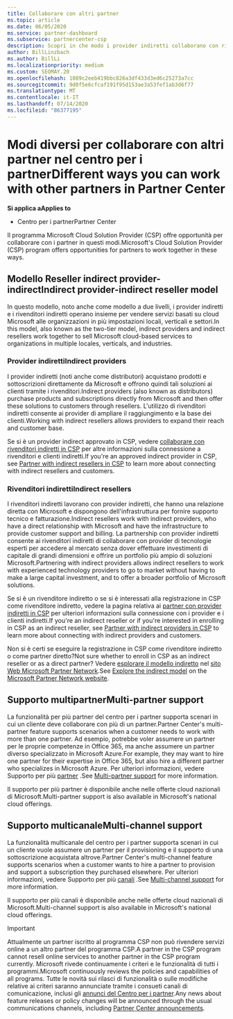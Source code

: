 ```yaml
---
title: Collaborare con altri partner
ms.topic: article
ms.date: 06/05/2020
ms.service: partner-dashboard
ms.subservice: partnercenter-csp
description: Scopri in che modo i provider indiretti collaborano con rivenditori indiretti nel programma Cloud Solution Provider (CSP) e determinano quale ruolo è adatto a te.
author: BillLinzbach
ms.author: BillLi
ms.localizationpriority: medium
ms.custom: SEOMAY.20
ms.openlocfilehash: 1089c2eeb419bbc826a3df433d3ed6c25273a7cc
ms.sourcegitcommit: 9d0f5e6cfcaf191f95d153ae3a53fef1ab3d6f77
ms.translationtype: MT
ms.contentlocale: it-IT
ms.lasthandoff: 07/14/2020
ms.locfileid: "86377195"
---
```

# <a name="different-ways-you-can-work-with-other-partners-in-partner-center"></a><span data-ttu-id="4cd6d-103">Modi diversi per collaborare con altri partner nel centro per i partner</span><span class="sxs-lookup"><span data-stu-id="4cd6d-103">Different ways you can work with other partners in Partner Center</span></span>

<span data-ttu-id="4cd6d-104">**Si applica a**</span><span class="sxs-lookup"><span data-stu-id="4cd6d-104">**Applies to**</span></span>

- <span data-ttu-id="4cd6d-105">Centro per i partner</span><span class="sxs-lookup"><span data-stu-id="4cd6d-105">Partner Center</span></span>

<span data-ttu-id="4cd6d-106">Il programma Microsoft Cloud Solution Provider (CSP) offre opportunità per collaborare con i partner in questi modi.</span><span class="sxs-lookup"><span data-stu-id="4cd6d-106">Microsoft's Cloud Solution Provider (CSP) program offers opportunities for partners to work together in these ways.</span></span>

## <a name="indirect-provider-indirect-reseller-model"></a><span data-ttu-id="4cd6d-107">Modello Reseller indirect provider-indirect</span><span class="sxs-lookup"><span data-stu-id="4cd6d-107">Indirect provider-indirect reseller model</span></span>

<span data-ttu-id="4cd6d-108">In questo modello, noto anche come modello a due livelli, i provider indiretti e i rivenditori indiretti operano insieme per vendere servizi basati su cloud Microsoft alle organizzazioni in più impostazioni locali, verticali e settori.</span><span class="sxs-lookup"><span data-stu-id="4cd6d-108">In this model, also known as the two-tier model, indirect providers and indirect resellers work together to sell Microsoft cloud-based services to organizations in multiple locales, verticals, and industries.</span></span> 

### <a name="indirect-providers"></a><span data-ttu-id="4cd6d-109">Provider indiretti</span><span class="sxs-lookup"><span data-stu-id="4cd6d-109">Indirect providers</span></span>

<span data-ttu-id="4cd6d-110">I provider indiretti (noti anche come distributori) acquistano prodotti e sottoscrizioni direttamente da Microsoft e offrono quindi tali soluzioni ai clienti tramite i rivenditori.</span><span class="sxs-lookup"><span data-stu-id="4cd6d-110">Indirect providers (also known as distributors) purchase products and subscriptions directly from Microsoft and then offer these solutions to customers through resellers.</span></span> <span data-ttu-id="4cd6d-111">L'utilizzo di rivenditori indiretti consente ai provider di ampliare il raggiungimento e la base dei clienti.</span><span class="sxs-lookup"><span data-stu-id="4cd6d-111">Working with indirect resellers allows providers to expand their reach and customer base.</span></span> 

<span data-ttu-id="4cd6d-112">Se si è un provider indirect approvato in CSP, vedere [collaborare con rivenditori indiretti in CSP](indirect-provider-tasks-in-partner-center.md) per altre informazioni sulla connessione a rivenditori e clienti indiretti.</span><span class="sxs-lookup"><span data-stu-id="4cd6d-112">If you're an approved indirect provider in CSP, see [Partner with indirect resellers in CSP](indirect-provider-tasks-in-partner-center.md) to learn more about connecting with indirect resellers and customers.</span></span> 

### <a name="indirect-resellers"></a><span data-ttu-id="4cd6d-113">Rivenditori indiretti</span><span class="sxs-lookup"><span data-stu-id="4cd6d-113">Indirect resellers</span></span>

<span data-ttu-id="4cd6d-114">I rivenditori indiretti lavorano con provider indiretti, che hanno una relazione diretta con Microsoft e dispongono dell'infrastruttura per fornire supporto tecnico e fatturazione.</span><span class="sxs-lookup"><span data-stu-id="4cd6d-114">Indirect resellers work with indirect providers, who have a direct relationship with Microsoft and have the infrastructure to provide customer support and billing.</span></span> <span data-ttu-id="4cd6d-115">La partnership con provider indiretti consente ai rivenditori indiretti di collaborare con provider di tecnologie esperti per accedere al mercato senza dover effettuare investimenti di capitale di grandi dimensioni e offrire un portfolio più ampio di soluzioni Microsoft.</span><span class="sxs-lookup"><span data-stu-id="4cd6d-115">Partnering with indirect providers allows indirect resellers to work with experienced technology providers to go to market without having to make a large capital investment, and to offer a broader portfolio of Microsoft solutions.</span></span> 

<span data-ttu-id="4cd6d-116">Se si è un rivenditore indiretto o se si è interessati alla registrazione in CSP come rivenditore indiretto, vedere la pagina relativa ai [partner con provider indiretti in CSP](indirect-reseller-tasks-in-partner-center.md) per ulteriori informazioni sulla connessione con i provider e i clienti indiretti.</span><span class="sxs-lookup"><span data-stu-id="4cd6d-116">If you're an indirect reseller or if you're interested in enrolling in CSP as an indirect reseller, see [Partner with indirect providers in CSP](indirect-reseller-tasks-in-partner-center.md) to learn more about connecting with indirect providers and customers.</span></span>

<span data-ttu-id="4cd6d-117">Non si è certi se eseguire la registrazione in CSP come rivenditore indiretto o come partner diretto?</span><span class="sxs-lookup"><span data-stu-id="4cd6d-117">Not sure whether to enroll in CSP as an indirect reseller or as a direct partner?</span></span> <span data-ttu-id="4cd6d-118">Vedere [esplorare il modello indiretto](https://partner.microsoft.com/cloud-solution-provider/indirect) nel [sito Web Microsoft Partner Network](https://partner.microsoft.com).</span><span class="sxs-lookup"><span data-stu-id="4cd6d-118">See [Explore the indirect model](https://partner.microsoft.com/cloud-solution-provider/indirect) on the [Microsoft Partner Network website](https://partner.microsoft.com).</span></span>   

## <a name="multi-partner-support"></a><span data-ttu-id="4cd6d-119">Supporto multipartner</span><span class="sxs-lookup"><span data-stu-id="4cd6d-119">Multi-partner support</span></span>

<span data-ttu-id="4cd6d-120">La funzionalità per più partner del centro per i partner supporta scenari in cui un cliente deve collaborare con più di un partner.</span><span class="sxs-lookup"><span data-stu-id="4cd6d-120">Partner Center's multi-partner feature supports scenarios when a customer needs to work with more than one partner.</span></span> <span data-ttu-id="4cd6d-121">Ad esempio, potrebbe voler assumere un partner per le proprie competenze in Office 365, ma anche assumere un partner diverso specializzato in Microsoft Azure.</span><span class="sxs-lookup"><span data-stu-id="4cd6d-121">For example, they may want to hire one partner for their expertise in Office 365, but also hire a different partner who specializes in Microsoft Azure.</span></span> <span data-ttu-id="4cd6d-122">Per ulteriori informazioni, vedere Supporto per più [partner](multipartner.md) .</span><span class="sxs-lookup"><span data-stu-id="4cd6d-122">See [Multi-partner support](multipartner.md) for more information.</span></span>

<span data-ttu-id="4cd6d-123">Il supporto per più partner è disponibile anche nelle offerte cloud nazionali di Microsoft.</span><span class="sxs-lookup"><span data-stu-id="4cd6d-123">Multi-partner support is also available in Microsoft's national cloud offerings.</span></span> 

## <a name="multi-channel-support"></a><span data-ttu-id="4cd6d-124">Supporto multicanale</span><span class="sxs-lookup"><span data-stu-id="4cd6d-124">Multi-channel support</span></span>

<span data-ttu-id="4cd6d-125">La funzionalità multicanale del centro per i partner supporta scenari in cui un cliente vuole assumere un partner per il provisioning e il supporto di una sottoscrizione acquistata altrove.</span><span class="sxs-lookup"><span data-stu-id="4cd6d-125">Partner Center's multi-channel feature supports scenarios when a customer wants to hire a partner to provision and support a subscription they purchased elsewhere.</span></span> <span data-ttu-id="4cd6d-126">Per ulteriori informazioni, vedere Supporto per più [canali](multichannel.md) .</span><span class="sxs-lookup"><span data-stu-id="4cd6d-126">See [Multi-channel support](multichannel.md) for more information.</span></span>

<span data-ttu-id="4cd6d-127">Il supporto per più canali è disponibile anche nelle offerte cloud nazionali di Microsoft.</span><span class="sxs-lookup"><span data-stu-id="4cd6d-127">Multi-channel support is also available in Microsoft's national cloud offerings.</span></span>

> [!IMPORTANT]  
> <span data-ttu-id="4cd6d-128">Attualmente un partner iscritto al programma CSP non può rivendere servizi online a un altro partner del programma CSP.</span><span class="sxs-lookup"><span data-stu-id="4cd6d-128">A partner in the CSP program cannot resell online services to another partner in the CSP program currently.</span></span> <span data-ttu-id="4cd6d-129">Microsoft rivede continuamente i criteri e le funzionalità di tutti i programmi.</span><span class="sxs-lookup"><span data-stu-id="4cd6d-129">Microsoft continuously reviews the policies and capabilities of all programs.</span></span> <span data-ttu-id="4cd6d-130">Tutte le novità sui rilasci di funzionalità o sulle modifiche relative ai criteri saranno annunciate tramite i consueti canali di comunicazione, inclusi gli [annunci del Centro per i partner](announcements/index.md).</span><span class="sxs-lookup"><span data-stu-id="4cd6d-130">Any news about feature releases or policy changes will be announced through the usual communications channels, including [Partner Center announcements](announcements/index.md).</span></span>
